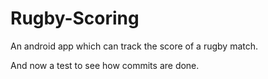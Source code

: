 # Rugby-Scoring
An android app which can track the score of a rugby match.

And now a test to see how commits are done.
